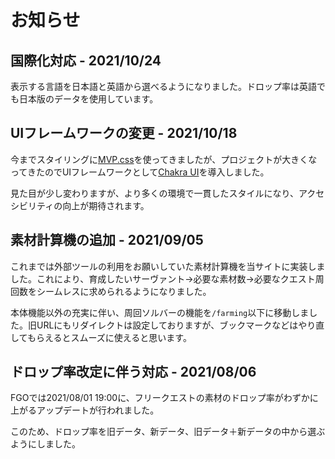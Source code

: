# お知らせ

## 国際化対応 - 2021/10/24

表示する言語を日本語と英語から選べるようになりました。ドロップ率は英語でも日本版のデータを使用しています。

## UIフレームワークの変更 - 2021/10/18

今までスタイリングに[MVP.css](https://andybrewer.github.io/mvp)を使ってきましたが、プロジェクトが大きくなってきたのでUIフレームワークとして[Chakra UI](https://chakra-ui.com/)を導入しました。

見た目が少し変わりますが、より多くの環境で一貫したスタイルになり、アクセシビリティの向上が期待されます。

## 素材計算機の追加 - 2021/09/05

これまでは外部ツールの利用をお願いしていた素材計算機を当サイトに実装しました。これにより、育成したいサーヴァント→必要な素材数→必要なクエスト周回数をシームレスに求められるようになりました。

本体機能以外の充実に伴い、周回ソルバーの機能を`/farming`以下に移動しました。旧URLにもリダイレクトは設定しておりますが、ブックマークなどはやり直してもらえるとスムーズに使えると思います。

## ドロップ率改定に伴う対応 - 2021/08/06

FGOでは2021/08/01 19:00に、フリークエストの素材のドロップ率がわずかに上がるアップデートが行われました。

このため、ドロップ率を旧データ、新データ、旧データ＋新データの中から選ぶようにしました。
